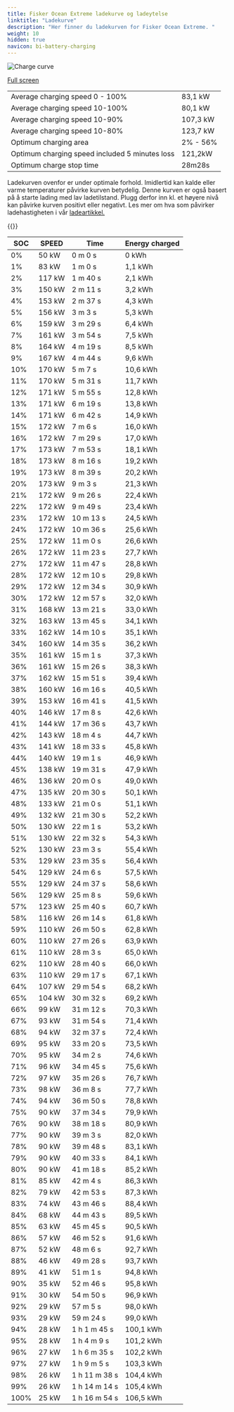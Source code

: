 ```yaml
---
title: Fisker Ocean Extreme ladekurve og ladeytelse
linktitle: "Ladekurve"
description: "Her finner du ladekurven for Fisker Ocean Extreme. "
weight: 10
hidden: true
navicon: bi-battery-charging
---
```

<!-- markdownlint-disable MD033 -->
<img src="../chargingcurve.svg" alt="Charge curve" class="img-fluid">

[Full screen](../chargingcurve.svg)


<table class="table table-striped">
<tbody>
<tr>
<td>Average charging speed 0 - 100% </td><td>83,1 kW</td>
</tr>
<tr>
<td>Average charging speed 10-100% </td><td>80,1 kW</td>
</tr>
<tr>
<td>Average charging speed 10-90% </td><td>107,3 kW</td>
</tr>
<tr>
<td>Average charging speed 10-80% </td><td>123,7 kW</td>
</tr>
<tr>
<td>Optimum charging area</td><td>2% - 56%</td>
</tr>
<tr>
<td>Optimum charging speed included 5 minutes loss</td><td>121,2kW</td>
</tr>
<tr>
<td>Optimum charge stop time </td><td>28m28s</td>
</tr>
</tbody>
</table>


Ladekurven ovenfor er under optimale forhold. Imidlertid kan kalde eller varme temperaturer påvirke kurven betydelig. Denne kurven er også basert på å starte lading med lav ladetilstand. Plugg derfor inn kl. et høyere nivå kan påvirke kurven positivt eller negativt. Les mer om hva som påvirker ladehastigheten i vår [ladeartikkel.](../../../../../technology/battery/charging/) 


{{<evkxdisplayaddarticle />}}
<table class="table table-striped">
<thead>
<tr><th>SOC</th><th>SPEED</th><th>Time</th><th>Energy charged</th></tr>
</thead>
<tbody>
<tr>
<td>0%</td><td>50 kW</td><td> 0 m 0 s </td><td>0 kWh </td>
</tr>
<tr>
<td>1%</td><td>83 kW</td><td> 1 m 0 s </td><td>1,1 kWh </td>
</tr>
<tr>
<td>2%</td><td>117 kW</td><td> 1 m 40 s </td><td>2,1 kWh </td>
</tr>
<tr>
<td>3%</td><td>150 kW</td><td> 2 m 11 s </td><td>3,2 kWh </td>
</tr>
<tr>
<td>4%</td><td>153 kW</td><td> 2 m 37 s </td><td>4,3 kWh </td>
</tr>
<tr>
<td>5%</td><td>156 kW</td><td> 3 m 3 s </td><td>5,3 kWh </td>
</tr>
<tr>
<td>6%</td><td>159 kW</td><td> 3 m 29 s </td><td>6,4 kWh </td>
</tr>
<tr>
<td>7%</td><td>161 kW</td><td> 3 m 54 s </td><td>7,5 kWh </td>
</tr>
<tr>
<td>8%</td><td>164 kW</td><td> 4 m 19 s </td><td>8,5 kWh </td>
</tr>
<tr>
<td>9%</td><td>167 kW</td><td> 4 m 44 s </td><td>9,6 kWh </td>
</tr>
<tr>
<td>10%</td><td>170 kW</td><td> 5 m 7 s </td><td>10,6 kWh </td>
</tr>
<tr>
<td>11%</td><td>170 kW</td><td> 5 m 31 s </td><td>11,7 kWh </td>
</tr>
<tr>
<td>12%</td><td>171 kW</td><td> 5 m 55 s </td><td>12,8 kWh </td>
</tr>
<tr>
<td>13%</td><td>171 kW</td><td> 6 m 19 s </td><td>13,8 kWh </td>
</tr>
<tr>
<td>14%</td><td>171 kW</td><td> 6 m 42 s </td><td>14,9 kWh </td>
</tr>
<tr>
<td>15%</td><td>172 kW</td><td> 7 m 6 s </td><td>16,0 kWh </td>
</tr>
<tr>
<td>16%</td><td>172 kW</td><td> 7 m 29 s </td><td>17,0 kWh </td>
</tr>
<tr>
<td>17%</td><td>173 kW</td><td> 7 m 53 s </td><td>18,1 kWh </td>
</tr>
<tr>
<td>18%</td><td>173 kW</td><td> 8 m 16 s </td><td>19,2 kWh </td>
</tr>
<tr>
<td>19%</td><td>173 kW</td><td> 8 m 39 s </td><td>20,2 kWh </td>
</tr>
<tr>
<td>20%</td><td>173 kW</td><td> 9 m 3 s </td><td>21,3 kWh </td>
</tr>
<tr>
<td>21%</td><td>172 kW</td><td> 9 m 26 s </td><td>22,4 kWh </td>
</tr>
<tr>
<td>22%</td><td>172 kW</td><td> 9 m 49 s </td><td>23,4 kWh </td>
</tr>
<tr>
<td>23%</td><td>172 kW</td><td> 10 m 13 s </td><td>24,5 kWh </td>
</tr>
<tr>
<td>24%</td><td>172 kW</td><td> 10 m 36 s </td><td>25,6 kWh </td>
</tr>
<tr>
<td>25%</td><td>172 kW</td><td> 11 m 0 s </td><td>26,6 kWh </td>
</tr>
<tr>
<td>26%</td><td>172 kW</td><td> 11 m 23 s </td><td>27,7 kWh </td>
</tr>
<tr>
<td>27%</td><td>172 kW</td><td> 11 m 47 s </td><td>28,8 kWh </td>
</tr>
<tr>
<td>28%</td><td>172 kW</td><td> 12 m 10 s </td><td>29,8 kWh </td>
</tr>
<tr>
<td>29%</td><td>172 kW</td><td> 12 m 34 s </td><td>30,9 kWh </td>
</tr>
<tr>
<td>30%</td><td>172 kW</td><td> 12 m 57 s </td><td>32,0 kWh </td>
</tr>
<tr>
<td>31%</td><td>168 kW</td><td> 13 m 21 s </td><td>33,0 kWh </td>
</tr>
<tr>
<td>32%</td><td>163 kW</td><td> 13 m 45 s </td><td>34,1 kWh </td>
</tr>
<tr>
<td>33%</td><td>162 kW</td><td> 14 m 10 s </td><td>35,1 kWh </td>
</tr>
<tr>
<td>34%</td><td>160 kW</td><td> 14 m 35 s </td><td>36,2 kWh </td>
</tr>
<tr>
<td>35%</td><td>161 kW</td><td> 15 m 1 s </td><td>37,3 kWh </td>
</tr>
<tr>
<td>36%</td><td>161 kW</td><td> 15 m 26 s </td><td>38,3 kWh </td>
</tr>
<tr>
<td>37%</td><td>162 kW</td><td> 15 m 51 s </td><td>39,4 kWh </td>
</tr>
<tr>
<td>38%</td><td>160 kW</td><td> 16 m 16 s </td><td>40,5 kWh </td>
</tr>
<tr>
<td>39%</td><td>153 kW</td><td> 16 m 41 s </td><td>41,5 kWh </td>
</tr>
<tr>
<td>40%</td><td>146 kW</td><td> 17 m 8 s </td><td>42,6 kWh </td>
</tr>
<tr>
<td>41%</td><td>144 kW</td><td> 17 m 36 s </td><td>43,7 kWh </td>
</tr>
<tr>
<td>42%</td><td>143 kW</td><td> 18 m 4 s </td><td>44,7 kWh </td>
</tr>
<tr>
<td>43%</td><td>141 kW</td><td> 18 m 33 s </td><td>45,8 kWh </td>
</tr>
<tr>
<td>44%</td><td>140 kW</td><td> 19 m 1 s </td><td>46,9 kWh </td>
</tr>
<tr>
<td>45%</td><td>138 kW</td><td> 19 m 31 s </td><td>47,9 kWh </td>
</tr>
<tr>
<td>46%</td><td>136 kW</td><td> 20 m 0 s </td><td>49,0 kWh </td>
</tr>
<tr>
<td>47%</td><td>135 kW</td><td> 20 m 30 s </td><td>50,1 kWh </td>
</tr>
<tr>
<td>48%</td><td>133 kW</td><td> 21 m 0 s </td><td>51,1 kWh </td>
</tr>
<tr>
<td>49%</td><td>132 kW</td><td> 21 m 30 s </td><td>52,2 kWh </td>
</tr>
<tr>
<td>50%</td><td>130 kW</td><td> 22 m 1 s </td><td>53,2 kWh </td>
</tr>
<tr>
<td>51%</td><td>130 kW</td><td> 22 m 32 s </td><td>54,3 kWh </td>
</tr>
<tr>
<td>52%</td><td>130 kW</td><td> 23 m 3 s </td><td>55,4 kWh </td>
</tr>
<tr>
<td>53%</td><td>129 kW</td><td> 23 m 35 s </td><td>56,4 kWh </td>
</tr>
<tr>
<td>54%</td><td>129 kW</td><td> 24 m 6 s </td><td>57,5 kWh </td>
</tr>
<tr>
<td>55%</td><td>129 kW</td><td> 24 m 37 s </td><td>58,6 kWh </td>
</tr>
<tr>
<td>56%</td><td>129 kW</td><td> 25 m 8 s </td><td>59,6 kWh </td>
</tr>
<tr>
<td>57%</td><td>123 kW</td><td> 25 m 40 s </td><td>60,7 kWh </td>
</tr>
<tr>
<td>58%</td><td>116 kW</td><td> 26 m 14 s </td><td>61,8 kWh </td>
</tr>
<tr>
<td>59%</td><td>110 kW</td><td> 26 m 50 s </td><td>62,8 kWh </td>
</tr>
<tr>
<td>60%</td><td>110 kW</td><td> 27 m 26 s </td><td>63,9 kWh </td>
</tr>
<tr>
<td>61%</td><td>110 kW</td><td> 28 m 3 s </td><td>65,0 kWh </td>
</tr>
<tr>
<td>62%</td><td>110 kW</td><td> 28 m 40 s </td><td>66,0 kWh </td>
</tr>
<tr>
<td>63%</td><td>110 kW</td><td> 29 m 17 s </td><td>67,1 kWh </td>
</tr>
<tr>
<td>64%</td><td>107 kW</td><td> 29 m 54 s </td><td>68,2 kWh </td>
</tr>
<tr>
<td>65%</td><td>104 kW</td><td> 30 m 32 s </td><td>69,2 kWh </td>
</tr>
<tr>
<td>66%</td><td>99 kW</td><td> 31 m 12 s </td><td>70,3 kWh </td>
</tr>
<tr>
<td>67%</td><td>93 kW</td><td> 31 m 54 s </td><td>71,4 kWh </td>
</tr>
<tr>
<td>68%</td><td>94 kW</td><td> 32 m 37 s </td><td>72,4 kWh </td>
</tr>
<tr>
<td>69%</td><td>95 kW</td><td> 33 m 20 s </td><td>73,5 kWh </td>
</tr>
<tr>
<td>70%</td><td>95 kW</td><td> 34 m 2 s </td><td>74,6 kWh </td>
</tr>
<tr>
<td>71%</td><td>96 kW</td><td> 34 m 45 s </td><td>75,6 kWh </td>
</tr>
<tr>
<td>72%</td><td>97 kW</td><td> 35 m 26 s </td><td>76,7 kWh </td>
</tr>
<tr>
<td>73%</td><td>98 kW</td><td> 36 m 8 s </td><td>77,7 kWh </td>
</tr>
<tr>
<td>74%</td><td>94 kW</td><td> 36 m 50 s </td><td>78,8 kWh </td>
</tr>
<tr>
<td>75%</td><td>90 kW</td><td> 37 m 34 s </td><td>79,9 kWh </td>
</tr>
<tr>
<td>76%</td><td>90 kW</td><td> 38 m 18 s </td><td>80,9 kWh </td>
</tr>
<tr>
<td>77%</td><td>90 kW</td><td> 39 m 3 s </td><td>82,0 kWh </td>
</tr>
<tr>
<td>78%</td><td>90 kW</td><td> 39 m 48 s </td><td>83,1 kWh </td>
</tr>
<tr>
<td>79%</td><td>90 kW</td><td> 40 m 33 s </td><td>84,1 kWh </td>
</tr>
<tr>
<td>80%</td><td>90 kW</td><td> 41 m 18 s </td><td>85,2 kWh </td>
</tr>
<tr>
<td>81%</td><td>85 kW</td><td> 42 m 4 s </td><td>86,3 kWh </td>
</tr>
<tr>
<td>82%</td><td>79 kW</td><td> 42 m 53 s </td><td>87,3 kWh </td>
</tr>
<tr>
<td>83%</td><td>74 kW</td><td> 43 m 46 s </td><td>88,4 kWh </td>
</tr>
<tr>
<td>84%</td><td>68 kW</td><td> 44 m 43 s </td><td>89,5 kWh </td>
</tr>
<tr>
<td>85%</td><td>63 kW</td><td> 45 m 45 s </td><td>90,5 kWh </td>
</tr>
<tr>
<td>86%</td><td>57 kW</td><td> 46 m 52 s </td><td>91,6 kWh </td>
</tr>
<tr>
<td>87%</td><td>52 kW</td><td> 48 m 6 s </td><td>92,7 kWh </td>
</tr>
<tr>
<td>88%</td><td>46 kW</td><td> 49 m 28 s </td><td>93,7 kWh </td>
</tr>
<tr>
<td>89%</td><td>41 kW</td><td> 51 m 1 s </td><td>94,8 kWh </td>
</tr>
<tr>
<td>90%</td><td>35 kW</td><td> 52 m 46 s </td><td>95,8 kWh </td>
</tr>
<tr>
<td>91%</td><td>30 kW</td><td> 54 m 50 s </td><td>96,9 kWh </td>
</tr>
<tr>
<td>92%</td><td>29 kW</td><td> 57 m 5 s </td><td>98,0 kWh </td>
</tr>
<tr>
<td>93%</td><td>29 kW</td><td> 59 m 24 s </td><td>99,0 kWh </td>
</tr>
<tr>
<td>94%</td><td>28 kW</td><td>1 h 1 m 45 s </td><td>100,1 kWh </td>
</tr>
<tr>
<td>95%</td><td>28 kW</td><td>1 h 4 m 9 s </td><td>101,2 kWh </td>
</tr>
<tr>
<td>96%</td><td>27 kW</td><td>1 h 6 m 35 s </td><td>102,2 kWh </td>
</tr>
<tr>
<td>97%</td><td>27 kW</td><td>1 h 9 m 5 s </td><td>103,3 kWh </td>
</tr>
<tr>
<td>98%</td><td>26 kW</td><td>1 h 11 m 38 s </td><td>104,4 kWh </td>
</tr>
<tr>
<td>99%</td><td>26 kW</td><td>1 h 14 m 14 s </td><td>105,4 kWh </td>
</tr>
<tr>
<td>100%</td><td>25 kW</td><td>1 h 16 m 54 s </td><td>106,5 kWh </td>
</tr>
</tbody>
</table>

